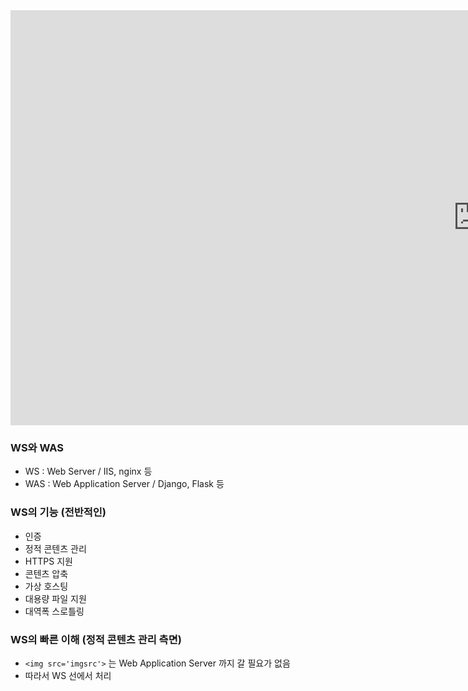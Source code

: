 <iframe width="1496" height="664" src="https://www.youtube.com/embed/6xl3wKMjmWg" title="YouTube video player" frameborder="0" allow="accelerometer; autoplay; clipboard-write; encrypted-media; gyroscope; picture-in-picture" allowfullscreen></iframe>


<h3>WS와 WAS</h3>

- WS : Web Server / IIS, nginx 등
- WAS : Web Application Server / Django, Flask 등 

<h3>WS의 기능 (전반적인)</h3>

- 인증
- 정적 콘텐츠 관리
- HTTPS 지원
- 콘텐츠 압축
- 가상 호스팅
- 대용량 파일 지원
- 대역폭 스로틀링

<h3>WS의 빠른 이해 (정적 콘텐츠 관리 측면) </h3>

- `<img src='imgsrc'>` 는 Web Application Server 까지 갈 필요가 없음
- 따라서 WS 선에서 처리
